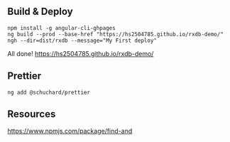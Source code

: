## Build & Deploy

```
npm install -g angular-cli-ghpages
ng build --prod --base-href "https://hs2504785.github.io/rxdb-demo/"
ngh --dir=dist/rxdb --message="My First deploy"
```

All done!
https://hs2504785.github.io/rxdb-demo/

## Prettier

```
ng add @schuchard/prettier
```

## Resources

https://www.npmjs.com/package/find-and
